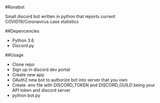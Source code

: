 #Ronabot

Small discord bot written in python that reports current COVID19/Coronavirus case statistics

##Depencencies
- Python 3.6
- Discord.py

##Usage

- Clone repo
- Sign up in discord dev portal
- Create new app
- OAuth2 new bot to authorize bot into server that you own
- Create .env file with DISCORD\_TOKEN and DISCORD\_GUILD being your API token and discord server
- python bot.py
